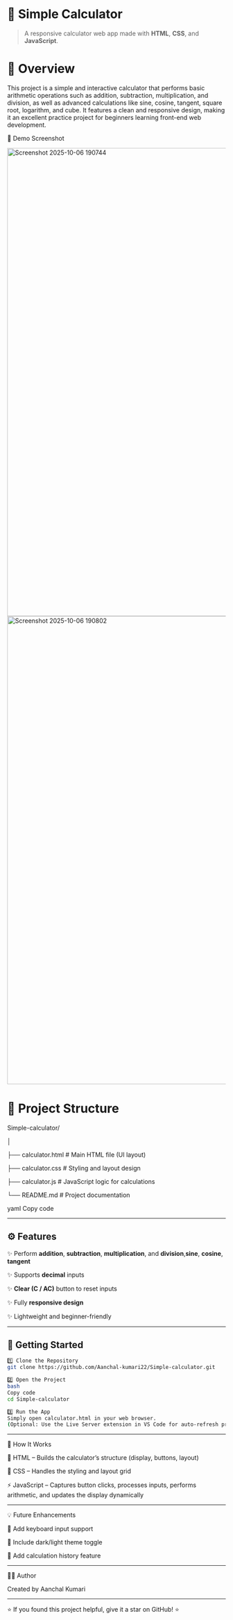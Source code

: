 # 🧮 Simple Calculator  

> A responsive calculator web app made with **HTML**, **CSS**, and **JavaScript**. 

# 🧾 Overview  

This project is a simple and interactive calculator that performs basic arithmetic operations such as addition, subtraction, multiplication, and division, as well as advanced calculations like sine, cosine, tangent, square root, logarithm, and cube.
It features a clean and responsive design, making it an excellent practice project for beginners learning front-end web development.


📸 Demo Screenshot  

<img width="1920" height="1080" alt="Screenshot 2025-10-06 190744" src="https://github.com/user-attachments/assets/dc413f22-4432-45ff-a1eb-d5fe641b61b8" />

<img width="1920" height="1080" alt="Screenshot 2025-10-06 190802" src="https://github.com/user-attachments/assets/f8340964-3df3-49e9-bab0-1cf5e58a3a40" />
 

# 📁 Project Structure  

Simple-calculator/

│

├── calculator.html # Main HTML file (UI layout)

├── calculator.css # Styling and layout design

├── calculator.js # JavaScript logic for calculations

└── README.md # Project documentation

yaml
Copy code

---

## ⚙️ Features 


✨ Perform **addition**, **subtraction**, **multiplication**, and **division**,**sine**, **cosine**, **tangent**

✨ Supports **decimal** inputs  

✨ **Clear (C / AC)** button to reset inputs

✨ Fully **responsive design** 

✨ Lightweight and beginner-friendly  

---

## 🚀 Getting Started 

```bash
1️⃣ Clone the Repository  
git clone https://github.com/Aanchal-kumari22/Simple-calculator.git

2️⃣ Open the Project
bash
Copy code
cd Simple-calculator

3️⃣ Run the App
Simply open calculator.html in your web browser.
(Optional: Use the Live Server extension in VS Code for auto-refresh preview.)
```
---
🧠 How It Works


🧩 HTML – Builds the calculator’s structure (display, buttons, layout)

🎨 CSS – Handles the styling and layout grid

⚡ JavaScript – Captures button clicks, processes inputs, performs arithmetic, and updates the display dynamically

---

💡 Future Enhancements

🔹 Add keyboard input support

🔹 Include dark/light theme toggle

🔹 Add calculation history feature

---

👩‍💻 Author

Created by Aanchal Kumari

---

⭐ If you found this project helpful, give it a star on GitHub! ⭐











